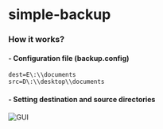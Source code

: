 # simple-backup
### How it works? 
#### - Configuration file (backup.config)
```
dest=E\:\\documents
src=D\:\\desktop\\documents
```
#### - Setting destination and source directories
![GUI](https://github.com/MapiTrainee/simple-backup/blob/master/images/interface.jpg "User Interface")
